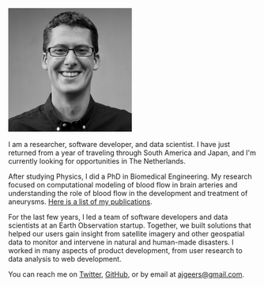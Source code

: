 <img class="profile-photo" src="/images/arjan.jpg" height="250" width="250" alt="Profile photo of Arjan Geers" title="Arjan Geers">

I am a researcher, software developer, and data scientist. I have just returned from a year of traveling through South America and Japan, and I'm currently looking for opportunities in The Netherlands.

After studying Physics, I did a PhD in Biomedical Engineering. My research focused on computational modeling of blood flow in brain arteries and understanding the role of blood flow in the development and treatment of aneurysms. [Here is a list of my publications](publications.md).

For the last few years, I led a team of software developers and data scientists at an Earth Observation startup. Together, we built solutions that helped our users gain insight from satellite imagery and other geospatial data to monitor and intervene in natural and human-made disasters. I worked in many aspects of product development, from user research to data analysis to web development.

You can reach me on [Twitter](https://twitter.com/ajgeers), [GitHub](https://github.com/ajgeers), or by email at <ajgeers@gmail.com>. 
